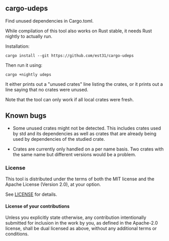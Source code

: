 ## cargo-udeps

Find unused dependencies in Cargo.toml.

While compilation of this tool also works on Rust stable,
it needs Rust nightly to actually run.

Installation:

```
cargo install --git https://github.com/est31/cargo-udeps
```

Then run it using:

```
cargo +nightly udeps
```

It either prints out a "unused crates" line listing the crates,
or it prints out a line saying that no crates were unused.

Note that the tool can only work if all local crates were fresh.

## Known bugs

* Some unused crates might not be detected.
  This includes crates used by std and its dependencies as well as crates that
  are already being used by dependencies of the studied crate.

* Crates are currently only handled on a per name basis.
  Two crates with the same name but different versions would be a problem.

### License
[license]: #license

This tool is distributed under the terms of both the MIT license
and the Apache License (Version 2.0), at your option.

See [LICENSE](LICENSE) for details.

#### License of your contributions

Unless you explicitly state otherwise, any contribution intentionally submitted for
inclusion in the work by you, as defined in the Apache-2.0 license,
shall be dual licensed as above, without any additional terms or conditions.
